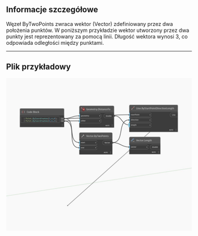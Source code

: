 ## Informacje szczegółowe
Węzeł ByTwoPoints zwraca wektor (Vector) zdefiniowany przez dwa położenia punktów. W poniższym przykładzie wektor utworzony przez dwa punkty jest reprezentowany za pomocą linii. Długość wektora wynosi 3, co odpowiada odległości między punktami.
___
## Plik przykładowy

![ByTwoPoints](./Autodesk.DesignScript.Geometry.Vector.ByTwoPoints_img.jpg)

